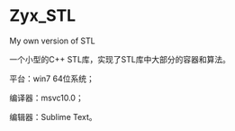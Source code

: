 # Zyx_STL
My own version of STL

一个小型的C++ STL库，实现了STL库中大部分的容器和算法。

平台：win7 64位系统；

编译器：msvc10.0；

编辑器：Sublime Text。
